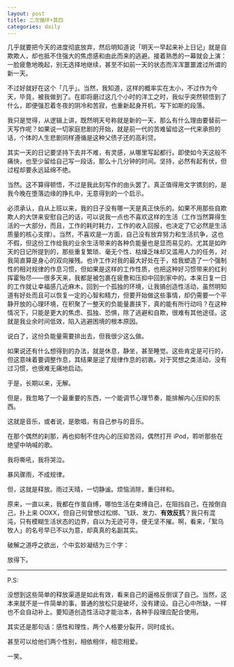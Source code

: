 ```yaml
---
layout: post
title: 二次循环•其四
categories: daily
---
```


几乎就要把今天的进度彻底放弃，然后明知道说「明天一早起来补上日记」就是自欺欺人，却也抵不住强大的焦虑感和由此而来的逃避。接着熟悉的一幕就会上演：一脸疲惫地晚起，别无选择地继续，甚至不如前一天的状态而浑浑噩噩渡过所谓的新一天。

不过好就好在这个「几乎」。当然，我知道，这样的概率实在太小，不过作为今天，毕竟，被我做到了。在即将磨过这几个小时的洋工之时，我似乎突然顿悟到了什么，即便强忍着冬夜的阴冷和苦寂，也重新起身开机，写下如斯的段落。

我只是觉得，从逻辑上讲，既然明天号称就是新的一天，那么有什么理由要替前一天写作呢？如果说一切家庭悲剧的开始，就是前一代的苦难留给这一代来承担的话，个体的人生悲剧同样遵循是这种父债子还的高利贷。

其实一天的日记要坚持下去并不难，有灵感，从哪里写起都行。即使如今天这般不痛快，也至少留给自己写一段话，那么十几分钟的时间。坚持，必然有起有伏，但过程却要永远延绵不绝。

当然。这不算得顿悟，不过是我此刻写作的由头罢了。真正值得用文字镌刻的，是我今晚在堕落边缘的挣扎中，无意得到的一个启示。

必须承认，自从上班以来，我的日子没有哪一天是真正快乐的。如果不用那些自欺欺人的大饼来安慰自己的话，可以说我一点也不喜欢这样的生活（工作当然算得生活的一大部分，而且，工作的耗时耗力，工作的收入回报，也决定了它必然是生活质量的核心支撑）。当然，不喜欢是一方面，自己没有放弃努力和生活抗争，这也不假，但这份工作给我的业余生活带来的各种负能量也是显而易见的。尤其是如昨天的日记所提到的，那些重复繁琐、毫无个性、枯燥乏味却又滥用人力的任务，对我简直算是身心的双向摧残。也许工作对我的最大好处在于，给我塑造了一个强制性的相对规律的作息习惯，但如果是这样的工作性质，也把这种好习惯带来的红利挥霍殆尽——很多天来，我都是被包裹在疲惫和压抑中回到家中的。本来日复一日的工作就让幸福感几近麻木，回到一个孤独的环境，让我搞创造性活动，虽然明知道有好处而且可以恢复一定的心智和精力，但要开始做这些事情，却仍需要一个平静开放的心理环境，在积聚了一整天的负能量裹挟下，真的能有所行动吗？在这种情况下，只能是更大的焦虑、孤独、恐惧，除了逃避和自欺，很难有其他途径。这就是我业余时间低效，陷入逃避困境的根本原因。

说白了，这份负能量需要排出去，但我很少这么做。

如果说还有什么想得到的办法，就是休息，静坐，甚至睡觉。这些肯定是可行的，但这意味着要调整作息，其结果是逆了规律作息的初衷。对于冥想之类活动，没有过习惯，也很难无痛地启动。

于是，长期以来，无解。

但是，我忽略了一个最重要的东西，一个能调节心理节奏，能排解内心压抑的东西。

这就是音乐，或者说，是歌唱，有自己参与的音乐。

在那个偶然的刹那，再也抑制不住内心的压抑苦闷，偶然打开 iPod，聆听那些在绝望中呐喊的歌。

我将嘶吼，我将哭泣。

暴风骤雨，不成规律。

但，这就是释放。雨过天晴，一切静谧。烦恼消除，重归祥和。

原来，一直以来，我都在作茧自缚，哪怕生活在束缚自己，在阻挡自己，在按倒自己，扑上来 OOXX，但自己何曾想过松绑、飞跃、发力、**有效反抗**？我只有混沌，只有模糊生活状态的边界，自以为无迹可寻，便无坚不摧。啊，看来，「絮乌牧人」的名号早已不以为意，却真真的名副其实。

破解之道呼之欲出，个中玄妙凝结为三个字：

放得下。

-------

P.S:

没想到这些简单的释放渠道是如此有效，看来自己的逼格反倒误了自己。当然，这本来就不是一件简单的事，普通的放松只是破坏，没有建设。自己心中所缺，一样也不会自动补上。要知道创造性活动才能治本，各种手段理应配合使用。

其实还是那句话：感性和理性，两个人格要分裂开，同时成长。

甚至可以给他们两个性别，相依相伴，相恋相爱。

一笑。
